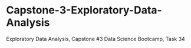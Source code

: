 # Capstone-3-Exploratory-Data-Analysis
Exploratory Data Analysis, Capstone #3 Data Science Bootcamp, Task 34
